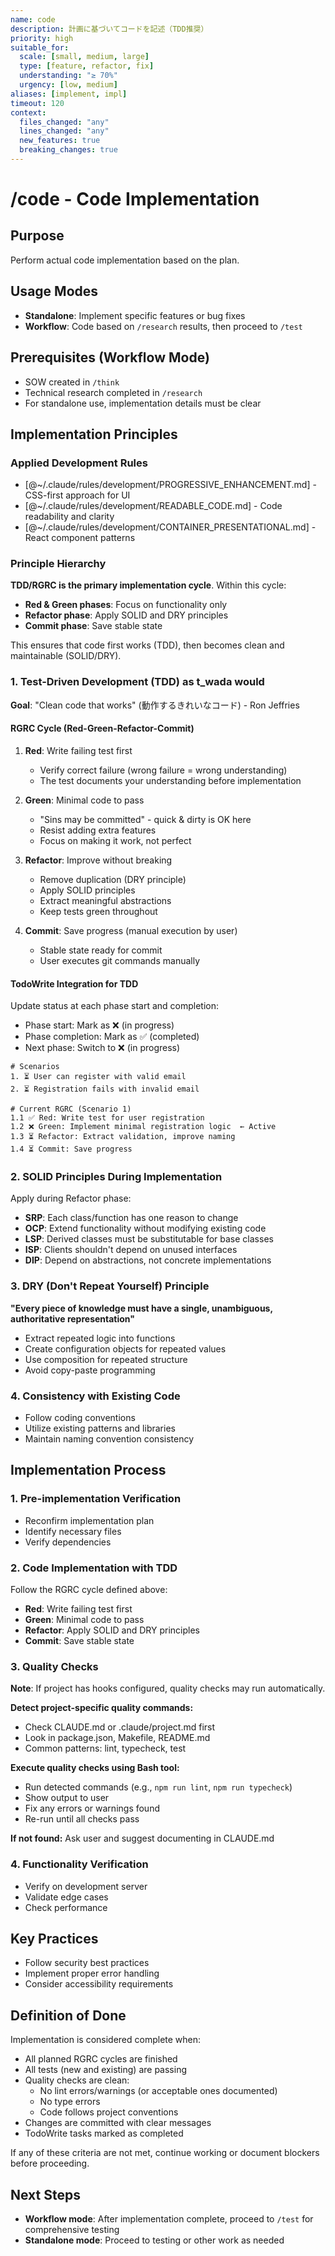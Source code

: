 ```yaml
---
name: code
description: 計画に基づいてコードを記述（TDD推奨）
priority: high
suitable_for:
  scale: [small, medium, large]
  type: [feature, refactor, fix]
  understanding: "≥ 70%"
  urgency: [low, medium]
aliases: [implement, impl]
timeout: 120
context:
  files_changed: "any"
  lines_changed: "any"
  new_features: true
  breaking_changes: true
---
```


# /code - Code Implementation

## Purpose
Perform actual code implementation based on the plan.

## Usage Modes
- **Standalone**: Implement specific features or bug fixes
- **Workflow**: Code based on `/research` results, then proceed to `/test`

## Prerequisites (Workflow Mode)
- SOW created in `/think`
- Technical research completed in `/research`
- For standalone use, implementation details must be clear

## Implementation Principles

### Applied Development Rules
- [@~/.claude/rules/development/PROGRESSIVE_ENHANCEMENT.md] - CSS-first approach for UI
- [@~/.claude/rules/development/READABLE_CODE.md] - Code readability and clarity
- [@~/.claude/rules/development/CONTAINER_PRESENTATIONAL.md] - React component patterns

### Principle Hierarchy
**TDD/RGRC is the primary implementation cycle**. Within this cycle:
- **Red & Green phases**: Focus on functionality only
- **Refactor phase**: Apply SOLID and DRY principles
- **Commit phase**: Save stable state

This ensures that code first works (TDD), then becomes clean and maintainable (SOLID/DRY).

### 1. Test-Driven Development (TDD) as t_wada would
**Goal**: "Clean code that works" (動作するきれいなコード) - Ron Jeffries

#### RGRC Cycle (Red-Green-Refactor-Commit)
1. **Red**: Write failing test first
   - Verify correct failure (wrong failure = wrong understanding)
   - The test documents your understanding before implementation
   
2. **Green**: Minimal code to pass
   - "Sins may be committed" - quick & dirty is OK here
   - Resist adding extra features
   - Focus on making it work, not perfect
   
3. **Refactor**: Improve without breaking
   - Remove duplication (DRY principle)
   - Apply SOLID principles
   - Extract meaningful abstractions
   - Keep tests green throughout
   
4. **Commit**: Save progress (manual execution by user)
   - Stable state ready for commit
   - User executes git commands manually

#### TodoWrite Integration for TDD
Update status at each phase start and completion:
- Phase start: Mark as ❌ (in progress)
- Phase completion: Mark as ✅ (completed)
- Next phase: Switch to ❌ (in progress)

```
# Scenarios
1. ⏳ User can register with valid email
2. ⏳ Registration fails with invalid email

# Current RGRC (Scenario 1)
1.1 ✅ Red: Write test for user registration
1.2 ❌ Green: Implement minimal registration logic  ← Active
1.3 ⏳ Refactor: Extract validation, improve naming
1.4 ⏳ Commit: Save progress
```

### 2. SOLID Principles During Implementation
Apply during Refactor phase:
- **SRP**: Each class/function has one reason to change
- **OCP**: Extend functionality without modifying existing code
- **LSP**: Derived classes must be substitutable for base classes
- **ISP**: Clients shouldn't depend on unused interfaces
- **DIP**: Depend on abstractions, not concrete implementations

### 3. DRY (Don't Repeat Yourself) Principle
**"Every piece of knowledge must have a single, unambiguous, authoritative representation"**
- Extract repeated logic into functions
- Create configuration objects for repeated values
- Use composition for repeated structure
- Avoid copy-paste programming


### 4. Consistency with Existing Code
- Follow coding conventions
- Utilize existing patterns and libraries
- Maintain naming convention consistency

## Implementation Process

### 1. Pre-implementation Verification
- Reconfirm implementation plan
- Identify necessary files
- Verify dependencies

### 2. Code Implementation with TDD
Follow the RGRC cycle defined above:
- **Red**: Write failing test first
- **Green**: Minimal code to pass
- **Refactor**: Apply SOLID and DRY principles
- **Commit**: Save stable state

### 3. Quality Checks

**Note**: If project has hooks configured, quality checks may run automatically.
   
**Detect project-specific quality commands:**
- Check CLAUDE.md or .claude/project.md first
- Look in package.json, Makefile, README.md
- Common patterns: lint, typecheck, test

**Execute quality checks using Bash tool:**
- Run detected commands (e.g., `npm run lint`, `npm run typecheck`)
- Show output to user
- Fix any errors or warnings found
- Re-run until all checks pass

**If not found:** Ask user and suggest documenting in CLAUDE.md

### 4. Functionality Verification
- Verify on development server
- Validate edge cases
- Check performance

## Key Practices
- Follow security best practices
- Implement proper error handling
- Consider accessibility requirements

## Definition of Done
Implementation is considered complete when:
- All planned RGRC cycles are finished
- All tests (new and existing) are passing
- Quality checks are clean:
  - No lint errors/warnings (or acceptable ones documented)
  - No type errors
  - Code follows project conventions
- Changes are committed with clear messages
- TodoWrite tasks marked as completed

If any of these criteria are not met, continue working or document blockers before proceeding.

## Next Steps
- **Workflow mode**: After implementation complete, proceed to `/test` for comprehensive testing
- **Standalone mode**: Proceed to testing or other work as needed